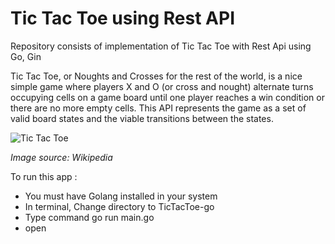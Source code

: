 # Tic Tac Toe using Rest API
Repository consists of implementation of Tic Tac Toe with Rest Api using Go, Gin

Tic Tac Toe, or Noughts and Crosses for the rest of the world, is a nice simple game where players X and O (or cross and nought) alternate turns occupying cells on a game board until one player reaches a win condition or there are no more empty cells. This API represents the game as a set of valid board states and the viable transitions between the states.

![Tic Tac Toe](https://upload.wikimedia.org/wikipedia/commons/thumb/3/32/Tic_tac_toe.svg/200px-Tic_tac_toe.svg.png)

*Image source: Wikipedia*


To run this app :

- You must have Golang installed in your system 
- In terminal, Change directory to TicTacToe-go 
- Type command go run main.go
- open 
